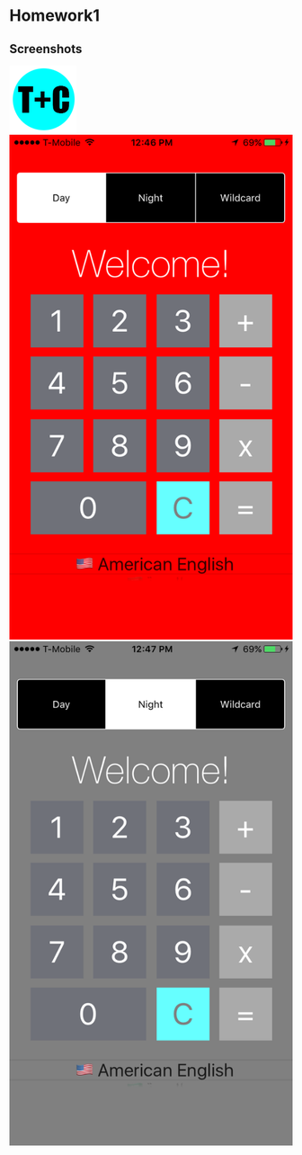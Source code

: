 # Homework1





## Screenshots
![ScreenShot1](https://github.com/lees569/Homework1/blob/master/logo.png?raw=true)
![ScreenShot0](https://github.com/lees569/Homework1/blob/master/IMG_5374.PNG?raw=true) 
![ScreenShot1](https://github.com/lees569/Homework1/blob/master/IMG_5375.PNG?raw=true) 
